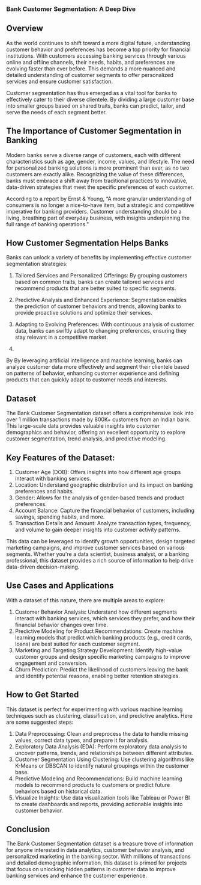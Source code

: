 ### Bank Customer Segmentation: A Deep Dive


## Overview 

As the world continues to shift toward a more digital future, understanding customer behavior and preferences has become a top priority for financial institutions. With customers accessing banking services through various online and offline channels, their needs, habits, and preferences are evolving faster than ever before. This demands a more nuanced and detailed understanding of customer segments to offer personalized services and ensure customer satisfaction.

Customer segmentation has thus emerged as a vital tool for banks to effectively cater to their diverse clientele. By dividing a large customer base into smaller groups based on shared traits, banks can predict, tailor, and serve the needs of each segment better.

## The Importance of Customer Segmentation in Banking

Modern banks serve a diverse range of customers, each with different characteristics such as age, gender, income, values, and lifestyle. The need for personalized banking solutions is more prominent than ever, as no two customers are exactly alike. Recognizing the value of these differences, banks must embrace a shift away from traditional practices to innovative, data-driven strategies that meet the specific preferences of each customer.

According to a report by Ernst & Young, “A more granular understanding of consumers is no longer a nice-to-have item, but a strategic and competitive imperative for banking providers. Customer understanding should be a living, breathing part of everyday business, with insights underpinning the full range of banking operations."

## How Customer Segmentation Helps Banks
Banks can unlock a variety of benefits by implementing effective customer segmentation strategies:

1. Tailored Services and Personalized Offerings: By grouping customers based on common traits, banks can create tailored services and recommend products that are better suited to specific segments.
2. Predictive Analysis and Enhanced Experience: Segmentation enables the prediction of customer behaviors and trends, allowing banks to provide proactive solutions and optimize their services.
3. Adapting to Evolving Preferences: With continuous analysis of customer data, banks can swiftly adapt to changing preferences, ensuring they stay relevant in a competitive market.
   
5. 
By By leveraging artificial intelligence and machine learning, banks can analyze customer data more effectively and segment their clientele based on patterns of behavior, enhancing customer experience and defining products that can quickly adapt to customer needs and interests.

##  Dataset
The Bank Customer Segmentation dataset offers a comprehensive look into over 1 million transactions made by 800K+ customers from an Indian bank. This large-scale data provides valuable insights into customer demographics and behavior, offering an excellent opportunity to explore customer segmentation, trend analysis, and predictive modeling.

## Key Features of the Dataset:

1. Customer Age (DOB): Offers insights into how different age groups interact with banking services.
2. Location: Understand geographic distribution and its impact on banking preferences and habits.
3. Gender: Allows for the analysis of gender-based trends and product preferences.
4. Account Balance: Capture the financial behavior of customers, including savings, spending habits, and more.
5. Transaction Details and Amount: Analyze transaction types, frequency, and volume to gain deeper insights into customer activity patterns.

This data can be leveraged to identify growth opportunities, design targeted marketing campaigns, and improve customer services based on various segments. Whether you're a data scientist, business analyst, or a banking professional, this dataset provides a rich source of information to help drive data-driven decision-making.

## Use Cases and Applications
With a dataset of this nature, there are multiple areas to explore:

1. Customer Behavior Analysis: Understand how different segments interact with banking services, which services they prefer, and how their financial behavior changes over time.
2. Predictive Modeling for Product Recommendations: Create machine learning models that predict which banking products (e.g., credit cards, loans) are best suited for each customer segment.
3. Marketing and Targeting Strategy Development: Identify high-value customer groups and design specific marketing campaigns to improve engagement and conversion.
4. Churn Prediction: Predict the likelihood of customers leaving the bank and identify potential reasons, enabling better retention strategies.

## How to Get Started
This dataset is perfect for experimenting with various machine learning techniques such as clustering, classification, and predictive analytics. Here are some suggested steps:

1. Data Preprocessing: Clean and preprocess the data to handle missing values, correct data types, and prepare it for analysis.
2. Exploratory Data Analysis (EDA): Perform exploratory data analysis to uncover patterns, trends, and relationships between different attributes.
3. Customer Segmentation Using Clustering: Use clustering algorithms like K-Means or DBSCAN to identify natural groupings within the customer base.
4. Predictive Modeling and Recommendations: Build machine learning models to recommend products to customers or predict future behaviors based on historical data.
5. Visualize Insights: Use data visualization tools like Tableau or Power BI to create dashboards and reports, providing actionable insights into customer behavior.

## Conclusion

The Bank Customer Segmentation dataset is a treasure trove of information for anyone interested in data analytics, customer behavior analysis, and personalized marketing in the banking sector. With millions of transactions and detailed demographic information, this dataset is primed for projects that focus on unlocking hidden patterns in customer data to improve banking services and enhance the customer experience.

